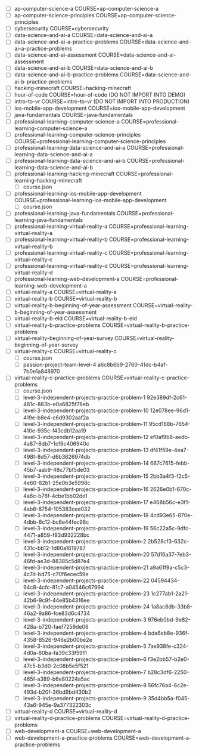 - [ ] ap-computer-science-a                                        COURSE=ap-computer-science-a 
- [ ] ap-computer-science-principles                               COURSE=ap-computer-science-principles 
- [ ] cybersecurity                                                COURSE=cybersecurity 
- [ ] data-science-and-ai-a                                        COURSE=data-science-and-ai-a 
- [ ] data-science-and-ai-a-practice-problems                      COURSE=data-science-and-ai-a-practice-problems 
- [ ] data-science-and-ai-assessment                               COURSE=data-science-and-ai-assessment 
- [ ] data-science-and-ai-b                                        COURSE=data-science-and-ai-b 
- [ ] data-science-and-ai-b-practice-problems                      COURSE=data-science-and-ai-b-practice-problems 
- [ ] hacking-minecraft                                            COURSE=hacking-minecraft 
- [ ] hour-of-code                                                 COURSE=hour-of-code (DO NOT IMPORT INTO DEMO)
- [ ] intro-to-vr                                                  COURSE=intro-to-vr (DO NOT IMPORT INTO PRODUCTION)
- [ ] ios-mobile-app-development                                   COURSE=ios-mobile-app-development 
- [ ] java-fundamentals                                            COURSE=java-fundamentals 
- [ ] professional-learning-computer-science-a                     COURSE=professional-learning-computer-science-a 
- [ ] professional-learning-computer-science-principles            COURSE=professional-learning-computer-science-principles 
- [ ] professional-learning-data-science-and-ai-a                  COURSE=professional-learning-data-science-and-ai-a 
- [ ] professional-learning-data-science-and-ai-b                  COURSE=professional-learning-data-science-and-ai-b 
- [ ] professional-learning-hacking-minecraft                      COURSE=professional-learning-hacking-minecraft 
  * [ ] course.json
- [ ] professional-learning-ios-mobile-app-development             COURSE=professional-learning-ios-mobile-app-development 
  * [ ] course.json
- [ ] professional-learning-java-fundamentals                      COURSE=professional-learning-java-fundamentals 
- [ ] professional-learning-virtual-reality-a                      COURSE=professional-learning-virtual-reality-a 
- [ ] professional-learning-virtual-reality-b                      COURSE=professional-learning-virtual-reality-b 
- [ ] professional-learning-virtual-reality-c                      COURSE=professional-learning-virtual-reality-c 
- [ ] professional-learning-virtual-reality-d                      COURSE=professional-learning-virtual-reality-d 
- [ ] professional-learning-web-development-a                      COURSE=professional-learning-web-development-a 
- [ ] virtual-reality-a                                            COURSE=virtual-reality-a 
- [ ] virtual-reality-b                                            COURSE=virtual-reality-b 
- [ ] virtual-reality-b-beginning-of-year-assessment               COURSE=virtual-reality-b-beginning-of-year-assessment 
- [ ] virtual-reality-b-eld                                        COURSE=virtual-reality-b-eld 
- [ ] virtual-reality-b-practice-problems                          COURSE=virtual-reality-b-practice-problems 
- [ ] virtual-reality-beginning-of-year-survey                     COURSE=virtual-reality-beginning-of-year-survey 
- [ ] virtual-reality-c                                            COURSE=virtual-reality-c 
  * [ ] course.json
  * [ ] passion-project-team-level-4                                 a6c8b6b9-2760-41dc-b4af-7b0e1a848970
- [ ] virtual-reality-c-practice-problems                          COURSE=virtual-reality-c-practice-problems 
  * [ ] course.json
  * [ ] level-3-independent-projects-practice-problem-1              92e389df-2c61-481c-883b-e0a6825f78eb
  * [ ] level-3-independent-projects-practice-problem-10             12e078ee-96d1-419e-b8e4-c6d9302aaf2a
  * [ ] level-3-independent-projects-practice-problem-11             95cd188b-7654-410e-935c-f43cdb12aa19
  * [ ] level-3-independent-projects-practice-problem-12             ef0af9b8-aedb-4a87-8db7-1cf9c406940c
  * [ ] level-3-independent-projects-practice-problem-13             df41f59e-4ea7-498f-8d57-d6b3626974db
  * [ ] level-3-independent-projects-practice-problem-14             687c7615-febb-45b7-aab9-48c77bf5de03
  * [ ] level-3-independent-projects-practice-problem-15             2bb3a4f3-f2c5-4e60-82b1-25e0b3e5998c
  * [ ] level-3-independent-projects-practice-problem-16             2626e0b1-670c-4a6c-b78f-4cbe1bb02de1
  * [ ] level-3-independent-projects-practice-problem-17             e468b56c-e3f1-4ab8-8754-105383cee032
  * [ ] level-3-independent-projects-practice-problem-18             4cd93e65-870e-4dbb-8c12-bc8e44fec98c
  * [ ] level-3-independent-projects-practice-problem-19             56c22a5c-9dfc-4471-a859-f93d932228bc
  * [ ] level-3-independent-projects-practice-problem-2              2b528cf3-632c-431c-bb12-1d80a1619787
  * [ ] level-3-independent-projects-practice-problem-20             57d16a37-7eb3-46fd-ae3d-88385c5d87e4
  * [ ] level-3-independent-projects-practice-problem-21             a9a61f9a-c5c3-4c7d-bd75-c70f6ecec59e
  * [ ] level-3-independent-projects-practice-problem-22             04594434-94c8-4cfc-81c7-a04546c67994
  * [ ] level-3-independent-projects-practice-problem-23             1c277ab1-2a21-42b6-9c9f-44e85b4316ee
  * [ ] level-3-independent-projects-practice-problem-24             1a8ac8db-33b8-46a2-9a86-fce83d6c4734
  * [ ] level-3-independent-projects-practice-problem-3              976eb0bd-9e82-428a-b720-faef7259de06
  * [ ] level-3-independent-projects-practice-problem-4              bda6eb8e-936f-4358-8526-946e2b00be2e
  * [ ] level-3-independent-projects-practice-problem-5              7ae938fe-c324-4d0a-80ba-fa39c33f5911
  * [ ] level-3-independent-projects-practice-problem-6              f3e2bb57-b2e0-47c5-b3d0-2c08b5e5f521
  * [ ] level-3-independent-projects-practice-problem-7              b28c3df6-2250-465f-a389-b6e80224a5ac
  * [ ] level-3-independent-projects-practice-problem-8              56fc76a4-6c2e-493d-b20f-36bd9bd430b2
  * [ ] level-3-independent-projects-practice-problem-9              35d4bb5a-f045-43a6-945e-9a377322303c
- [ ] virtual-reality-d                                            COURSE=virtual-reality-d 
- [ ] virtual-reality-d-practice-problems                          COURSE=virtual-reality-d-practice-problems 
- [ ] web-development-a                                            COURSE=web-development-a 
- [ ] web-development-a-practice-problems                          COURSE=web-development-a-practice-problems 
